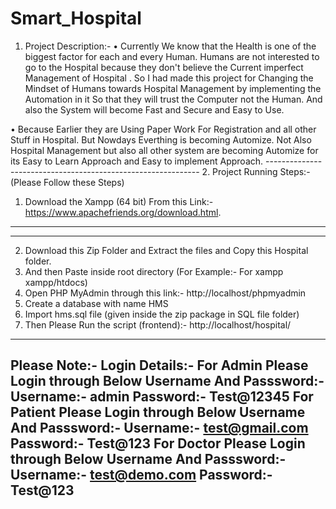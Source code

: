 # Smart_Hospital
1.	 Project Description:-
•	Currently We know that the Health is one of the biggest factor for each and every Human.  Humans are not interested to go to the Hospital because they don't believe the Current imperfect Management of Hospital . So I had made this project for Changing the Mindset of Humans towards Hospital  Management by implementing the Automation in it So that they will trust the Computer not the Human. And also the System will become Fast and Secure and Easy to Use.

•	Because Earlier they are Using Paper Work For Registration and all other Stuff in Hospital. But Nowdays Everthing is becoming Automize. Not Also Hospital Management but also all other system are becoming Automize for its Easy to Learn Approach and Easy to implement Approach.
------------------------------------------------------------- 2. Project Running Steps:- (Please Follow these Steps)
1.	 Download the  Xampp (64 bit) From this  Link:-   https://www.apachefriends.org/download.html.
------------------------------------------------------------
------------------------------------------------------------
2.	Download this Zip Folder and Extract the files and          Copy this Hospital folder. 
3.	And then Paste inside root directory (For Example:- For xampp xampp/htdocs)
4.	Open PHP MyAdmin through this link:- http://localhost/phpmyadmin
5.	Create a database with name HMS
6.	Import hms.sql file (given inside the zip package in SQL file folder)
7.	Then Please Run the script (frontend):- http://localhost/hospital/
------------------------------------------------------------
Please Note:- Login Details:- 
For Admin Please Login through Below Username And Passsword:- Username:- admin
Password:- Test@12345
For Patient Please Login through Below Username And Passsword:-
Username:- test@gmail.com
Password:- Test@123
For Doctor Please Login through Below Username And Passsword:-
Username:- test@demo.com
Password:- Test@123
------------------------------------------------------------
